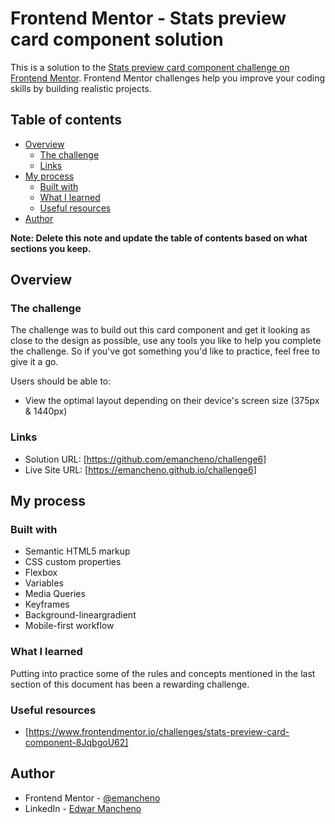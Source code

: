 # Frontend Mentor - Stats preview card component solution

This is a solution to the [Stats preview card component challenge on Frontend Mentor](https://www.frontendmentor.io/challenges/stats-preview-card-component-8JqbgoU62). Frontend Mentor challenges help you improve your coding skills by building realistic projects. 

## Table of contents

- [Overview](#overview)
  - [The challenge](#the-challenge)
  - [Links](#links)
- [My process](#my-process)
  - [Built with](#built-with)
  - [What I learned](#what-i-learned)
  - [Useful resources](#useful-resources)
- [Author](#author)


**Note: Delete this note and update the table of contents based on what sections you keep.**

## Overview

### The challenge

The challenge was to build out this card component and get it looking as close to the design as possible, use any tools you like to help you complete the challenge. So if you've got something you'd like to practice, feel free to give it a go.

Users should be able to:

- View the optimal layout depending on their device's screen size (375px & 1440px)

### Links

- Solution URL: [https://github.com/emancheno/challenge6]
- Live Site URL: [https://emancheno.github.io/challenge6]

## My process

### Built with

- Semantic HTML5 markup
- CSS custom properties
- Flexbox
- Variables
- Media Queries
- Keyframes
- Background-lineargradient
- Mobile-first workflow


### What I learned

Putting into practice some of the rules and concepts mentioned in the last section of this document has been a rewarding challenge.

### Useful resources

- [https://www.frontendmentor.io/challenges/stats-preview-card-component-8JqbgoU62]

## Author

- Frontend Mentor - [@emancheno](https://www.frontendmentor.io/profile/emancheno)
- LinkedIn - [Edwar Mancheno](https://www.linkedin.com/in/emancheno/)



